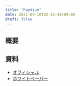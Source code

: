 ```yaml
---
title: "Raydium"
date: 2021-09-18T02:14:41+09:00
draft: false
---
```

## 概要

## 資料
- [オフィシャル](https://raydium.io)
- [ホワイトペーパー](https://raydium.io/Raydium-Litepaper.pdf)

